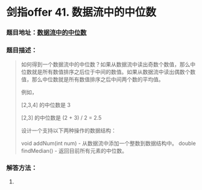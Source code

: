 # 剑指offer 41. 数据流中的中位数

### 题目地址：[数据流中的中位数](https://leetcode-cn.com/problems/shu-ju-liu-zhong-de-zhong-wei-shu-lcof/)



### 题目描述：

>如何得到一个数据流中的中位数？如果从数据流中读出奇数个数值，那么中位数就是所有数值排序之后位于中间的数值。如果从数据流中读出偶数个数值，那么中位数就是所有数值排序之后中间两个数的平均值。
>
>例如，
>
>[2,3,4] 的中位数是 3
>
>[2,3] 的中位数是 (2 + 3) / 2 = 2.5
>
>设计一个支持以下两种操作的数据结构：
>
>void addNum(int num) - 从数据流中添加一个整数到数据结构中。
>double findMedian() - 返回目前所有元素的中位数。
>



### 解答方法：

1. 